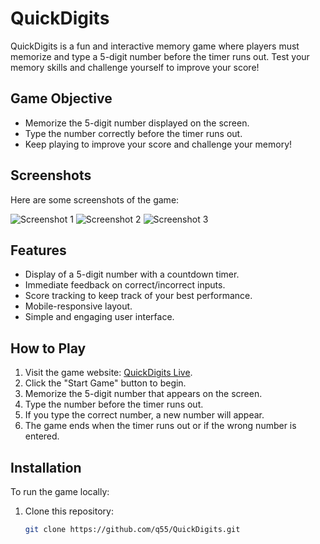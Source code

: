 # QuickDigits

QuickDigits is a fun and interactive memory game where players must memorize and type a 5-digit number before the timer runs out. Test your memory skills and challenge yourself to improve your score!

## Game Objective

- Memorize the 5-digit number displayed on the screen.
- Type the number correctly before the timer runs out.
- Keep playing to improve your score and challenge your memory!

## Screenshots

Here are some screenshots of the game:

![Screenshot 1](https://github.com/q55/QuickDigits/raw/main/path/to/your/image1.png)
![Screenshot 2](https://github.com/q55/QuickDigits/raw/main/path/to/your/image2.png)
![Screenshot 3](https://github.com/q55/QuickDigits/raw/main/path/to/your/image3.png)

## Features

- Display of a 5-digit number with a countdown timer.
- Immediate feedback on correct/incorrect inputs.
- Score tracking to keep track of your best performance.
- Mobile-responsive layout.
- Simple and engaging user interface.

## How to Play

1. Visit the game website: [QuickDigits Live](https://q55.github.io/QuickDigits/).
2. Click the "Start Game" button to begin.
3. Memorize the 5-digit number that appears on the screen.
4. Type the number before the timer runs out.
5. If you type the correct number, a new number will appear.
6. The game ends when the timer runs out or if the wrong number is entered.

## Installation

To run the game locally:

1. Clone this repository:

   ```bash
   git clone https://github.com/q55/QuickDigits.git
